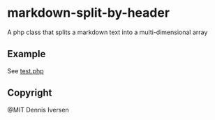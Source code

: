 # markdown-split-by-header

A php class that splits a markdown text into a multi-dimensional array

## Example

See [test.php](test.php)

## Copyright

@MIT Dennis Iversen
